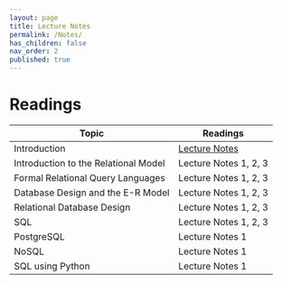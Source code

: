 ```yaml
---
layout: page
title: Lecture Notes
permalink: /Notes/
has_children: false
nav_order: 2
published: true
---
```

# Readings

| Topic | Readings|
|-------|-----------------------------|
| Introduction | [Lecture Notes](/Notes/ch1)|
| Introduction to the Relational Model | Lecture Notes 1, 2, 3|
| Formal Relational Query Languages | Lecture Notes 1, 2, 3 |
| Database Design and the E-R Model | Lecture Notes 1, 2, 3 |
| Relational Database Design | Lecture Notes 1, 2, 3 |
| SQL | Lecture Notes 1, 2, 3|
| PostgreSQL | Lecture Notes 1|
| NoSQL | Lecture Notes 1 |
| SQL using Python | Lecture Notes 1 |
